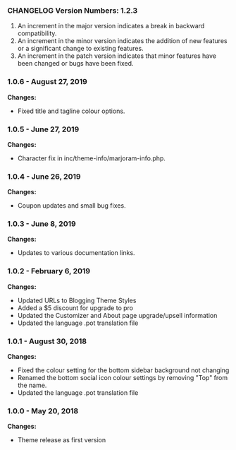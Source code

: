 ###  CHANGELOG Version Numbers: 1.2.3

1. An increment in the major version indicates a break in backward compatibility.
2. An increment in the minor version indicates the addition of new features or a significant change to existing features.
3. An increment in the patch version indicates that minor features have been changed or bugs have been fixed.


### 1.0.6 - August 27, 2019

**Changes:** 

- Fixed title and tagline colour options.


### 1.0.5 - June 27, 2019

**Changes:**

- Character fix in inc/theme-info/marjoram-info.php.


### 1.0.4 - June 26, 2019

**Changes:**

- Coupon updates and small bug fixes.


### 1.0.3 - June 8, 2019

**Changes:**

- Updates to various documentation links.


### 1.0.2 - February 6, 2019

**Changes:** 

- Updated URLs to Blogging Theme Styles
- Added a $5 discount for upgrade to pro
- Updated the Customizer and About page upgrade/upsell information
- Updated the language .pot translation file


### 1.0.1 - August 30, 2018

**Changes:**

- Fixed the colour setting for the bottom sidebar background not changing
- Renamed the bottom social icon colour settings by removing "Top" from the name.
- Updated the language .pot translation file


### 1.0.0 - May 20, 2018

**Changes:** 

- Theme release as first version

